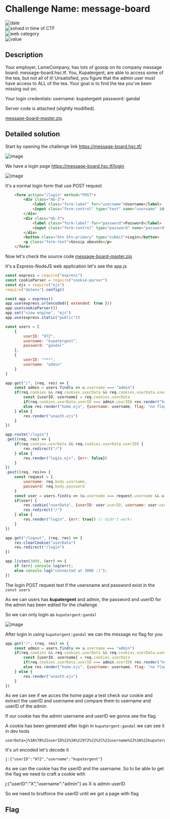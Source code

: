 # Challenge Name: message-board

![date](https://img.shields.io/badge/date-15.06.2021-brightgreen.svg)  
![solved in time of CTF](https://img.shields.io/badge/solved-in%20time%20of%20CTF-brightgreen.svg)   
![web category](https://img.shields.io/badge/category-Web-blueviolet.svg)   
![value](https://img.shields.io/badge/value-305-blue.svg)  


## Description

Your employer, LameCompany, has lots of gossip on its company message board: message-board.hsc.tf. You, Kupatergent, are able to access some of the tea, but not all of it! Unsatisfied, you figure that the admin user must have access to ALL of the tea. Your goal is to find the tea you've been missing out on.

Your login credentials: username: kupatergent password: gandal

Server code is attached (slightly modified).

[message-board-master.zip](message-board-master.zip)

## Detailed solution

Start by opening the challenge link https://message-board.hsc.tf/  

![image](https://user-images.githubusercontent.com/72421091/122657103-4cc15d00-d158-11eb-91f5-efc9767c5bf3.png)

We have a login page https://message-board.hsc.tf/login  

![image](https://user-images.githubusercontent.com/72421091/122657152-c8230e80-d158-11eb-9df6-182658900f84.png)

It's a normal login form that use POST request  

```html
    <form action="/login" method="POST">
        <div class="mb-3">
            <label class="form-label" for="username">Username</label>
            <input class="form-control" type="text" name="username" id="">
        </div>
        <div class="mb-3">
            <label class="form-label" for="password">Password</label>
            <input class="form-control" type="password" name="password" id="">
        </div>
        <button class="btn btn-primary" type="submit">Login</button>
        <p class="form-text">Gossip abounds</p>
    </form>
```

Now let's check the source code [message-board-master.zip](message-board-master.zip) 

It's a Express-NodeJS web application let's see the app.js 

```js
const express = require("express")
const cookieParser = require("cookie-parser")
const ejs = require("ejs")
require("dotenv").config()

const app = express()
app.use(express.urlencoded({ extended: true }))
app.use(cookieParser())
app.set("view engine", "ejs")
app.use(express.static("public"))

const users = [
    {
        userID: "972",
        username: "kupatergent",
        password: "gandal"
    },
    {
        userID: "***",
        username: "admin"
    }
]

app.get("/", (req, res) => {
    const admin = users.find(u => u.username === "admin")
    if(req.cookies && req.cookies.userData && req.cookies.userData.userID) {
        const {userID, username} = req.cookies.userData
        if(req.cookies.userData.userID === admin.userID) res.render("home.ejs", {username: username, flag: process.env.FLAG})
        else res.render("home.ejs", {username: username, flag: "no flag for you"})
    } else {
        res.render("unauth.ejs")
    }
})

app.route("/login")
.get((req, res) => {
    if(req.cookies.userData && req.cookies.userData.userID) {
        res.redirect("/")
    } else {
        res.render("login.ejs", {err: false})
    }
})
.post((req, res)=> {
    const request = {
        username: req.body.username,
        password: req.body.password
    }
    const user = users.find(u => (u.username === request.username && u.password === request.password))
    if(user) {
        res.cookie("userData", {userID: user.userID, username: user.username})
        res.redirect("/")
    } else {
        res.render("login", {err: true}) // didn't work!
    }
})

app.get("/logout", (req, res) => {
    res.clearCookie("userData")
    res.redirect("/login")
}) 

app.listen(3000, (err) => {
    if (err) console.log(err);
    else console.log("connected at 3000 :)");
})
```  

The login POST request test if the usersname and password exist in the ``` const users ``` 

As we can users has **kupatergent** and admin, the password and userID for the admin has been edited for the challenge  

So we can only login as ```kupatergent:gandal``` 

![image](https://user-images.githubusercontent.com/72421091/122657442-7c259900-d15b-11eb-802a-4342bb8975ef.png)

After login in using ```kupatergent:gandal``` we can the message no flag for you 

```js
app.get("/", (req, res) => {
    const admin = users.find(u => u.username === "admin")
    if(req.cookies && req.cookies.userData && req.cookies.userData.userID) {
        const {userID, username} = req.cookies.userData
        if(req.cookies.userData.userID === admin.userID) res.render("home.ejs", {username: username, flag: process.env.FLAG})
        else res.render("home.ejs", {username: username, flag: "no flag for you"})
    } else {
        res.render("unauth.ejs")
    }
})
``` 
As we can see if we acces the home page a test check our cookie and extract the userID and username and compare them to username and userID of the admin 

If our cookie has the admin username and userID we gonna see the flag 

A cookie has been generated after login in ```kupatergent:gandal``` we can see it in dev tools 

```
userData=j%3A%7B%22userID%22%3A%22972%22%2C%22username%22%3A%22kupatergent%22%7D
``` 

It's url encoded let's decode it 
  
```
j:{"userID":"972","username":"kupatergent"}
```  

As we can the cookie has the userID and the username. So to be able to get the flag we need to craft a cookie with 

j:{"userID":"X","username":"admin"} as X is admin userID 

So we need to brutforce the userID until we got a page with flag 


## Flag

```

```
